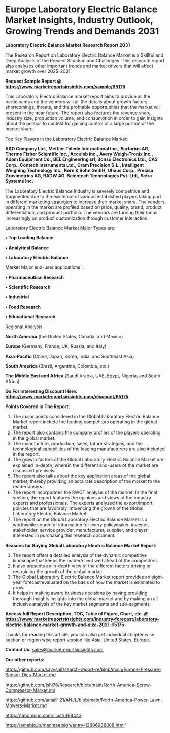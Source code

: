 # Europe Laboratory Electric Balance Market Insights, Industry Outlook, Growing Trends and Demands 2031

<strong>Laboratory Electric Balance Market Research Report 2031</strong>

The Research Report on Laboratory Electric Balance Market is a Skillful and Deep Analysis of the Present Situation and Challenges. This research report also analyzes other important trends and market drivers that will affect market growth over 2025-2031.

<strong>Request Sample Report @ <a href=https://www.marketreportsinsights.com/sample/65175>https://www.marketreportsinsights.com/sample/65175</a></strong>

This Laboratory Electric Balance market report aims to provide all the participants and the vendors will all the details about growth factors, shortcomings, threats, and the profitable opportunities that the market will present in the near future. The report also features the revenue share, industry size, production volume, and consumption in order to gain insights about the politics to contest for gaining control of a large portion of the market share.

Top Key Players in the Laboratory Electric Balance Market:

<strong>A&D Company Ltd., Mettler-Toledo International Inc., Sartorius AG, Thermo Fisher Scientific Inc., Acculab Inc., Avery Weigh-Tronix Inc., Adam Equipment Co., BEL Engineering srl, Bonso Electronics Ltd., CAS Corp., Contech Instruments Ltd., Gram Precision S.L., Intelligent Weighing Technology Inc., Kern & Sohn GmbH, Ohaus Corp., Precisa Gravimetrics AG, RADW AG, Scientech Technologies Pvt. Ltd., Setra Systems Inc.</strong>

The Laboratory Electric Balance Industry is severely competitive and fragmented due to the existence of various established players taking part in different marketing strategies to increase their market share. The vendors operating in the market are profiled based on price, quality, brand, product differentiation, and product portfolio. The vendors are turning their focus increasingly on product customization through customer interaction.

Laboratory Electric Balance Market Major Types are:

<strong>• Top Loading Balance

• Analytical Balance

• Laboratory Electric Balance</strong>

Market Major end-user applications :

<strong>• Pharmaceutical Research

• Scientific Research

• Industrial

• Food Research

• Educational Research</strong>

Regional Analysis

</u><strong><b>North America</b></strong> (the United States, Canada, and Mexico)

<strong><b>Europe </b></strong>(Germany, France, UK, Russia, and Italy)

<strong><b>Asia-Pacific</b></strong> (China, Japan, Korea, India, and Southeast Asia)

<strong><b>South America</b></strong> (Brazil, Argentina, Colombia, etc.)

<strong><b>The Middle East and Africa</b></strong> (Saudi Arabia, UAE, Egypt, Nigeria, and South Africa)

<strong>Go For Interesting Discount Here: <a href=https://www.marketreportsinsights.com/discount/65175>https://www.marketreportsinsights.com/discount/65175</a></strong>

<strong>Points Covered in The Report:</strong>
<ol>
  <li>The major points considered in the Global Laboratory Electric Balance Market report include the leading competitors operating in the global market.</li>
  <li>The report also contains the company profiles of the players operating in the global market.</li>
  <li>The manufacture, production, sales, future strategies, and the technological capabilities of the leading manufacturers are also included in the report.</li>
  <li>The growth factors of the Global Laboratory Electric Balance Market are explained in-depth, wherein the different end-users of the market are discussed precisely.</li>
  <li>The report also talks about the key application areas of the global market, thereby providing an accurate description of the market to the readers/users.</li>
  <li>The report incorporates the SWOT analysis of the market. In the final section, the report features the opinions and views of the industry experts and professionals. The experts analyzed the export/import policies that are favorably influencing the growth of the Global Laboratory Electric Balance Market.</li>
  <li>The report on the Global Laboratory Electric Balance Market is a worthwhile source of information for every policymaker, investor, stakeholder, service provider, manufacturer, supplier, and player interested in purchasing this research document.</li>
</ol>
<strong>Reasons for Buying Global Laboratory Electric Balance Market Report:</strong>

<ol>
  <li>The report offers a detailed analysis of the dynamic competitive landscape that keeps the reader/client well ahead of the competitors.</li>
  <li>It also presents an in-depth view of the different factors driving or restraining the growth of the global market.</li>
  <li>The Global Laboratory Electric Balance Market report provides an eight-year forecast evaluated on the basis of how the market is estimated to grow.</li>
  <li>It helps in making aware business decisions by having providing thorough insights insights into the global market and by making an all-inclusive analysis of the key market segments and sub-segments.</li>
</ol>
<strong>Access full Report Description, TOC, Table of Figure, Chart, etc. @ <a href=https://www.marketreportsinsights.com/industry-forecast/laboratory-electric-balance-market-growth-and-size-2021-65175>https://www.marketreportsinsights.com/industry-forecast/laboratory-electric-balance-market-growth-and-size-2021-65175</a></strong>


Thanks for reading this article; you can also get individual chapter wise section or region wise report version like Asia, United States, Europe.

<strong>Contact Us:</strong>
sales@marketreportsinsights.com

<strong>Our other reports:</strong>

<a href=https://github.com/sayysaif/search-report-re/blob/main/Europe-Pressure-Sensor-Dies-Market.md>https://github.com/sayysaif/search-report-re/blob/main/Europe-Pressure-Sensor-Dies-Market.md</a>

<a href=https://github.com/Ishi78/Research/blob/main/North-America-Screw-Compressor-Market.md>https://github.com/Ishi78/Research/blob/main/North-America-Screw-Compressor-Market.md</a>

<a href=https://github.com/anjaliiii21/ANJL/blob/main/North-America-Power-Lawn-Mowers-Market.md>https://github.com/anjaliiii21/ANJL/blob/main/North-America-Power-Lawn-Mowers-Market.md</a>

<a href=https://tanomuno.com/illust/468443>https://tanomuno.com/illust/468443</a>

<a href=https://ameblo.jp/manmeetsigh/entry-12886968888.html>https://ameblo.jp/manmeetsigh/entry-12886968888.html</a>"
